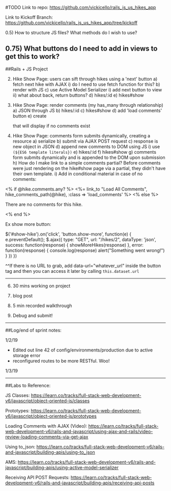 #TODO
Link to repo:
https://github.com/vickicello/rails_js_us_hikes_app

Link to Kickoff Branch: https://github.com/vickicello/rails_js_us_hikes_app/tree/kickoff

0.5) How to structure JS files?  What methods do I wish to use?

0.75) What buttons do I need to add in views to get this to work?
-----------------------------------------
##Rails + JS Project

<!-- 1) User Show Page: display index of that user's hikes
  a) fetch hikes with AJAX GET request
  b) backend renders posts in JSON
  c) appends hikes to user show page -->

2) Hike Show Page: users can sift through hikes using a 'next' button
  a) fetch next hike with AJAX
    i) do I need to use fetch function for this?
  b) render with JS
  c) use Active Model Serializer
    i) add next button to view
    ii) what about back, return buttons?
  d) hikes/:id
  e) hikes#show

3) Hike Show Page: render comments (my has_many through relationship)
  a) JSON through JS
  b) hikes/:id
  c) hikes#show
  d) add 'load comments' button
  e) create <div> that will display if no comments exist

4) Hike Show Page: comments form submits dynamically, creating a resource
  a) serialize
  b) submit via AJAX POST request
  c) response is new object in JSON
  d) append new comments to DOM using JS
    i) use `(${ES6 template literals})`
  e) hikes/:id
  f) hikes#show
  g) comments form submits dynamically and is appended to the DOM upon submission
  h) How do I make link to a simple comments partial? Before comments were just rendering on the hike#show page via a partial, they didn't have their own template.
  i) Add in conditional material in case of no comments:

  <% if @hike.comments.any? %> 
    <%= link_to "Load All Comments", hike_comments_path(@hike), :class => 'load_comments' %>
  <% else %>
    <div class="no-comments">
      <p>There are no comments for this hike.</p>
  <% end %>
    </div> 

Ex show more button: 

$('#show-hike').on('click', 'button.show-more', function(e) {
    e.preventDefault();
    $.ajax({
      type: "GET",
      url: "/hikes/2",
      dataType: 'json',
      success: function(response) {
        showMoreHikes(response)
      },
      error: function(response) {
        console.log(response)
        alert("Something went wrong!")
       }
    })
  })

^^If there is no URL to grab, add data-url="whatever_url"  inside the button tag and then you can access it later by calling `this.dataset.url`   

<!-- 5) Create comment prototype object
  a) add function to the prototype to concatenate/format comments
    i) have 1 or more formatters, method on the prototype
    ii) ex: commentor's username and content of comment
  b) append comment info to the DOM -->
------------------------------------------
6) 30 mins working on project

7) blog post

8) 5 min recorded walkthrough

9) Debug and submit!
-------------------------------------------
##Log/end of sprint notes:

1/2/19
* Edited out line 42 of config/environments/production due to active storage error
* reconfigured routes to be more RESTful.  Woo!

1/3/19


-----------------------------------------------
##Labs to Reference:

JS Classes: https://learn.co/tracks/full-stack-web-development-v6/javascript/object-oriented-js/classes

Prototypes:
https://learn.co/tracks/full-stack-web-development-v6/javascript/object-oriented-js/prototypes

Loading Comments with AJAX (Video):
https://learn.co/tracks/full-stack-web-development-v6/rails-and-javascript/using-ajax-and-rails/video-review-loading-comments-via-get-ajax

Using to_json:
https://learn.co/tracks/full-stack-web-development-v6/rails-and-javascript/building-apis/using-to_json

AMS: https://learn.co/tracks/full-stack-web-development-v6/rails-and-javascript/building-apis/using-active-model-serializer

Receiving API POST Requests:
https://learn.co/tracks/full-stack-web-development-v6/rails-and-javascript/building-apis/receiving-api-posts

